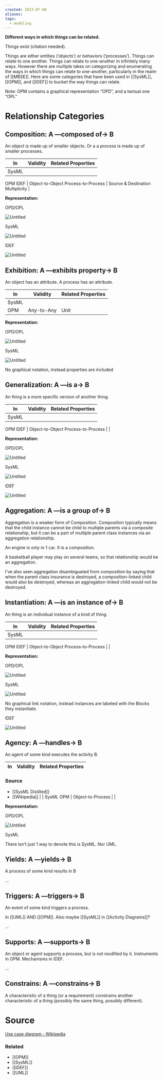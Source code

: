 ```yaml
---
created: 2023-07-08
aliases: 
tags:
  - modeling
---
```

**Different ways in which things can be related.**

Things exist (citation needed). 

Things are either entities (’objects’) or behaviors (’processes’). Things can relate to one another. Things can relate to one-another in infinitely many ways. However there are multiple takes on categorizing and enumerating the ways in which things can relate to one-another, particularly in the realm of [[MBSE]]. Here are some categories that have been used in [[SysML]], [[OPM]], and [[IDEF]]  to bucket the way things can relate.

Note: OPM contains a graphical representation “OPD”, and a textual one “OPL”

# Relationship Categories

## Composition:  A —composed of→ B

An object is made up of smaller objects. Or a a process is made up of smaller processes. 

| In | Validity | Related Properties |
| --- | --- | --- |
| SysML
OPM
IDEF | Object-to-Object
Process-to-Process | Source & Destination Multiplicity |

**Representation:**

OPD/OPL

![Untitled](Untitled%2068.png)

SysML

![Untitled](Untitled%2069.png)

IDEF

![Untitled](Untitled%2070.png)

## Exhibition: A —exhibits property→ B

An object has an attribute. A process has an attribute. 

| In | Validity | Related Properties |
| --- | --- | --- |
| SysML
OPM | Any-to-Any | Unit |

**Representation:**

OPD/OPL

![Untitled](Untitled%2071.png)

SysML

![Untitled](Untitled%2072.png)

No graphical notation, instead properties are included

## Generalization: A —is a→ B

An thing is a more specific version of another thing.

| In | Validity | Related Properties |
| --- | --- | --- |
| SysML
OPM
IDEF | Object-to-Object
Process-to-Process |  |

**Representation:**

OPD/OPL

![Untitled](Untitled%2073.png)

SysML

![Untitled](Untitled%2074.png)

IDEF

![Untitled](Untitled%2075.png)

## Aggregation: A —is a group of→ B

Aggregation is a weaker form of Composition. Composition typically means that the child instance cannot be child to multiple parents via a composite relationship, but it can be a part of multiple parent class instances via an aggregation relationship.

An engine is only in 1 car. It is a composition.

A basketball player may play on several teams, so that relationship would be an aggregation. 

I've also seen aggregation disambiguated from composition by saying that when the parent class insurance is destroyed, a composition-linked child would also be destroyed, whereas an aggregation-linked child would not be destroyed. 

## Instantiation: A —is an instance of→ B

An thing is an individual instance of a kind of thing.

| In | Validity | Related Properties |
| --- | --- | --- |
| SysML
OPM
IDEF | Object-to-Object
Process-to-Process |  |

**Representation:**

OPD/OPL

![Untitled](Untitled%2076.png)

SysML

![Untitled](Untitled%2077.png)

No graphical link notation, instead instances are labeled with the Blocks they instantiate.

IDEF

![Untitled](Untitled%2078.png)

## Agency: A —handles→ B

An agent of some kind executes the activity B.

| In | Validity | Related Properties |
| --- | --- | ---

### Source
- [[SysML Distilled]]
- [[Wikipedia]] |
| SysML
OPM | Object-to-Process |  |

**Representation:**

OPD/OPL

![Untitled](Untitled%2079.png)

SysML

There isn't just 1 way to denote this is SysML. Nor UML.

## Yields: A —yields→ B

A process of some kind results in B

...

## Triggers: A —triggers→ B

An event of some kind triggers a process.

In [[UML]] AND [[OPM]]. Also maybe [[SysML]] in [[Activity Diagrams]]?

...

## Supports: A —supports→ B

An object or agent supports a process, but is not modified by it. Instruments in OPM. Mechanisms in IDEF.

...

## Constrains: A —constrains→ B

A characteristic of a thing (or a requirement) constrains another characteristic of a thing (possibly the same thing, possibly different).

# Source

[Use case diagram - Wikipedia](https://en.wikipedia.org/wiki/Use_case_diagram#/media/File:Use_case_restaurant_model.svg)

### Related
- [[OPM]] 
- [[SysML]] 
- [[IDEF]] 
- [[UML]]